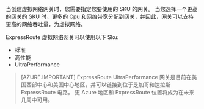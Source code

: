 当创建虚拟网络网关时，您需要指定您要使用的 SKU 的网关。 当您选择一个更高的网关的 SKU 时，更多的 Cpu 和网络带宽分配到网关，并因此，网关可以支持更高的网络吞吐量，为虚拟网络。 

ExpressRoute 虚拟网络网关可以使用以下 Sku: 

- 标准
- 高性能
- UltraPerformance

>[AZURE.IMPORTANT] ExpressRoute UltraPerformance 网关是目前在美国西部中心和美国中心地区，并可以链接到位于芝加哥和达拉斯 ExpressRoute 电路。 更 Azure 地区和 ExpressRoute 位置将成为在未来几周中可用。 